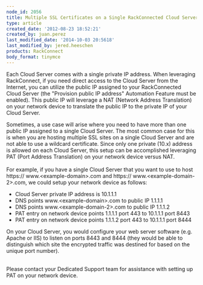 ```yaml
---
node_id: 2056
title: Multiple SSL Certificates on a Single RackConnected Cloud Server (PAT)
type: article
created_date: '2012-08-23 18:52:21'
created_by: juan.perez
last_modified_date: '2014-10-03 20:5618'
last_modified_by: jered.heeschen
products: RackConnect
body_format: tinymce
---
```


Each Cloud Server comes with a single private IP address.  When
leveraging RackConnect, if you need direct access to the Cloud Server
from the Internet, you can utilize the public IP assigned to your
RackConnected Cloud Server (the "Provision public IP address" Automation
Feature must be enabled).  This public IP will leverage a NAT (Network
Address Translation) on your network device to translate the public IP
to the private IP of your Cloud Server.

Sometimes, a use case will arise where you need to have more than one
public IP assigned to a single Cloud Server.  The most common case for
this is when you are hosting multiple SSL sites on a single Cloud Server
and are not able to use a wildcard certificate.  Since only one private
(10.x) address is allowed on each Cloud Server, this setup can be
accomplished leveraging PAT (Port Address Translation) on your network
device versus NAT.\
 \
 For example, if you have a single Cloud Server that you want to use to
host https:// www.\<example-domain\>.com and https://
www.\<example-domain-2\>.com, we could setup your network device as
follows:

-   Cloud Server private IP address is 10.1.1.1
-   DNS points www.\<example-domain\>.com to public IP 1.1.1.1
-   DNS points www.\<example-domain-2\>.com to public IP 1.1.1.2
-   PAT entry on network device points 1.1.1.1 port 443 to 10.1.1.1 port
    8443
-   PAT entry on network device points 1.1.1.2 port 443 to 10.1.1.1 port
    8444

On your Cloud Server, you would configure your web server software (e.g.
Apache or IIS) to listen on ports 8443 and 8444 (they would be able to
distinguish which site the encrypted traffic was destined for based on
the unique port number).

\
 Please contact your Dedicated Support team for assistance with setting
up PAT on your network device.

